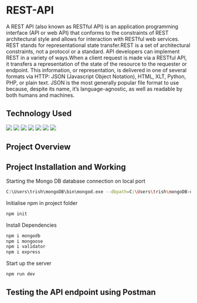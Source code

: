 # REST-API
A REST API (also known as RESTful API) is an application programming interface (API or web API) that conforms to the constraints of REST architectural style and allows for interaction with RESTful web services. REST stands for representational state transfer.REST is a set of architectural constraints, not a protocol or a standard. API developers can implement REST in a variety of ways.When a client request is made via a RESTful API, it transfers a representation of the state of the resource to the requester or endpoint. This information, or representation, is delivered in one of several formats via HTTP: JSON (Javascript Object Notation), HTML, XLT, Python, PHP, or plain text. JSON is the most generally popular file format to use because, despite its name, it’s language-agnostic, as well as readable by both humans and machines.
<h2> Technology Used </h2>
<p align="justify">
<img src="https://img.shields.io/badge/-JavaScript-black?style=flat-square&logo=javascript"/>
<img src="https://img.shields.io/badge/-Mongo DB-black?style=flat-square&logo=mongodb"/>
<img src="https://img.shields.io/badge/-Express-black?style=flat-square&logo=express"/>
<img src="https://img.shields.io/badge/-Node JS-black?style=flat-square&logo=node"/>
<img src="https://img.shields.io/badge/-Git-black?style=flat-square&logo=git"/>
<img src="https://img.shields.io/badge/-GitHub-black?style=flat-square&logo=github"/>
<img src="https://img.shields.io/badge/-Postman-black?style=flat-square&logo=postman"/>
</p>
<h2>Project Overview </h2>
<h2>Project Installation and Working</h2>
<p>Starting the Mongo DB database connection on local port</p>

```Bash
C:\Users\trish\mongoDB\bin\mongod.exe --dbpath=C:\Users\trish\mongoDB-data
```
<p>Initialise npm in project folder</p>

```Bash
npm init
```
<p>Install Dependencies</p>

```Bash
npm i mongodb
npm i mongoose
npm i validator
npm i express
```
<p>Start up the server</p>

```Bash
npm run dev
```
<h2> Testing the API endpoint using Postman <h2>

